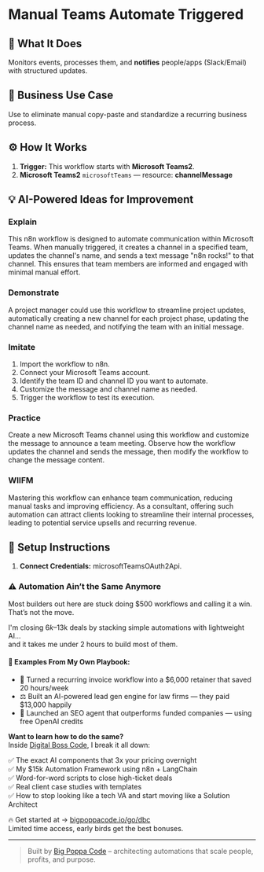 # Manual Teams Automate Triggered
  ## 🚀 What It Does
  Monitors events, processes them, and **notifies** people/apps (Slack/Email) with structured updates.
  
  ## 💼 Business Use Case
  Use to eliminate manual copy-paste and standardize a recurring business process.
  
  ## ⚙️ How It Works
  1. **Trigger:** This workflow starts with **Microsoft Teams2**.
  2. **Microsoft Teams2** `microsoftTeams` — resource: **channelMessage**
  
  ## 💡 AI-Powered Ideas for Improvement
  ### Explain
This n8n workflow is designed to automate communication within Microsoft Teams. When manually triggered, it creates a channel in a specified team, updates the channel's name, and sends a text message "n8n rocks!" to that channel. This ensures that team members are informed and engaged with minimal manual effort.

### Demonstrate
A project manager could use this workflow to streamline project updates, automatically creating a new channel for each project phase, updating the channel name as needed, and notifying the team with an initial message.

### Imitate
1. Import the workflow to n8n.
2. Connect your Microsoft Teams account.
3. Identify the team ID and channel ID you want to automate.
4. Customize the message and channel name as needed.
5. Trigger the workflow to test its execution.

### Practice
Create a new Microsoft Teams channel using this workflow and customize the message to announce a team meeting. Observe how the workflow updates the channel and sends the message, then modify the workflow to change the message content.

### WIIFM
Mastering this workflow can enhance team communication, reducing manual tasks and improving efficiency. As a consultant, offering such automation can attract clients looking to streamline their internal processes, leading to potential service upsells and recurring revenue.
  
  ## 🔧 Setup Instructions
  1. **Connect Credentials:** microsoftTeamsOAuth2Api.
  
### ⚠️ Automation Ain’t the Same Anymore

Most builders out here are stuck doing $500 workflows and calling it a win.  
That’s not the move.  

I'm closing $6k–$13k deals by stacking simple automations with lightweight AI...  
and it takes me under 2 hours to build most of them.

#### 🧠 Examples From My Own Playbook:
- 🔁 Turned a recurring invoice workflow into a $6,000 retainer that saved 20 hours/week  
- ⚖️ Built an AI-powered lead gen engine for law firms — they paid $13,000 happily  
- 🚀 Launched an SEO agent that outperforms funded companies — using free OpenAI credits  

**Want to learn how to do the same?**  
Inside [Digital Boss Code](https://bigpoppacode.io/go/dbc), I break it all down:

✅ The exact AI components that 3x your pricing overnight  
✅ My $15k Automation Framework using n8n + LangChain  
✅ Word-for-word scripts to close high-ticket deals  
✅ Real client case studies with templates  
✅ How to stop looking like a tech VA and start moving like a Solution Architect  

🔥 Get started at → [bigpoppacode.io/go/dbc](https://bigpoppacode.io/go/dbc)  
Limited time access, early birds get the best bonuses.

---
> Built by [Big Poppa Code](https://bigpoppacode.io) – architecting automations that scale people, profits, and purpose.
  